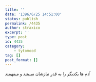 ```yaml
---
title: ''
date: '1396/6/25 14:51:00'
status: publish
permalink: /4435
author: straxico
excerpt: ''
type: post
id: 4435
category:
    - tytomood
tag: []
post_format: []
---
```

آدم ها یکدیگر را به قدرِ نیازشان میبینند و میفهمند
